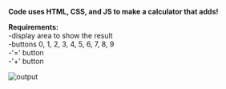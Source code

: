 <strong>Code uses HTML, CSS, and JS to make a calculator that adds!</strong>

<strong>Requirements:</strong><br>
-display area to show the result<br>
-buttons 0, 1, 2, 3, 4, 5, 6, 7, 8, 9<br>
-'=' button <br>
-'+' button<br>

![output](https://cloud.githubusercontent.com/assets/10386036/19627543/29083dc6-9917-11e6-9582-58fedfc0874b.png)

